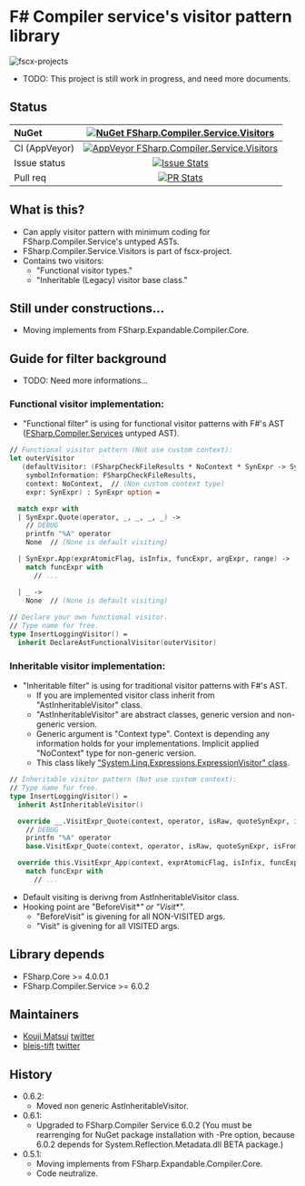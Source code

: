 # F# Compiler service's visitor pattern library

![fscx-projects](https://raw.githubusercontent.com/fscx-projects/fscx/master/docs/files/img/fscx_128.png)

* TODO: This project is still work in progress, and need more documents.

## Status

| NuGet | [![NuGet FSharp.Compiler.Service.Visitors](https://img.shields.io/nuget/v/FSharp.Compiler.Service.Visitors.svg?style=flat)](https://www.nuget.org/packages/FSharp.Compiler.Service.Visitors) |
|:----|:----:|
| CI (AppVeyor) | [![AppVeyor FSharp.Compiler.Service.Visitors](https://img.shields.io/appveyor/ci/kekyo/fsharp-compiler-service-visitors/master.svg)](https://ci.appveyor.com/project/kekyo/fsharp-compiler-service-visitors) |
| Issue status | [![Issue Stats](http://issuestats.com/github/fscx-projects/FSharp.Compiler.Service.Visitors/badge/issue)](http://issuestats.com/github/fscx-projects/FSharp.Compiler.Service.Visitors) |
| Pull req | [![PR Stats](http://issuestats.com/github/fscx-projects/FSharp.Compiler.Service.Visitors/badge/pr)](http://issuestats.com/github/fscx-projects/FSharp.Compiler.Service.Visitors) |

## What is this?

* Can apply visitor pattern with minimum coding for FSharp.Compiler.Service's untyped ASTs.
* FSharp.Compiler.Service.Visitors is part of fscx-project.
* Contains two visitors:
  * "Functional visitor types."
  * "Inheritable (Legacy) visitor base class."

## Still under constructions...

* Moving implements from FSharp.Expandable.Compiler.Core.

## Guide for filter background

* TODO: Need more informations...

### Functional visitor implementation:

* "Functional filter" is using for functional visitor patterns with F#'s AST ([FSharp.Compiler.Services](http://fsharp.github.io/FSharp.Compiler.Service/) untyped AST).
  
```fsharp
// Functional visitor pattern (Not use custom context):
let outerVisitor
   (defaultVisitor: (FSharpCheckFileResults * NoContext * SynExpr -> SynExpr),
    symbolInformation: FSharpCheckFileResults,
    context: NoContext,  // (Non custom context type)
    expr: SynExpr) : SynExpr option =

  match expr with
  | SynExpr.Quote(operator, _, _, _, _) ->
    // DEBUG
    printfn "%A" operator
    None  // (None is default visiting)

  | SynExpr.App(exprAtomicFlag, isInfix, funcExpr, argExpr, range) ->
    match funcExpr with
      // ...

  | _ ->
    None  // (None is default visiting)
 
// Declare your own functional visitor.
// Type name for free.
type InsertLoggingVisitor() =
  inherit DeclareAstFunctionalVisitor(outerVisitor)
```
  
### Inheritable visitor implementation:

* "Inheritable filter" is using for traditional visitor patterns with F#'s AST.
  * If you are implemented visitor class inherit from "AstInheritableVisitor" class.
  * "AstInheritableVisitor" are abstract classes, generic version and non-generic version.
  * Generic argument is "Context type". Context is depending any information holds for your implementations. Implicit applied "NoContext" type for non-generic version.
  * This class likely ["System.Linq.Expressions.ExpressionVisitor" class](https://msdn.microsoft.com/en-us/library/system.linq.expressions.expressionvisitor(v=vs.110).aspx).
  
```fsharp
// Inheritable visitor pattern (Not use custom context):
// Type name for free.
type InsertLoggingVisitor() =
  inherit AstInheritableVisitor()

  override __.VisitExpr_Quote(context, operator, isRaw, quoteSynExpr, isFromQueryExpression, range) =
    // DEBUG
    printfn "%A" operator
    base.VisitExpr_Quote(context, operator, isRaw, quoteSynExpr, isFromQueryExpression, range)

  override this.VisitExpr_App(context, exprAtomicFlag, isInfix, funcExpr, argExpr, range) =
    match funcExpr with
      // ...
```

* Default visiting is derivng from AstInheritableVisitor class.
* Hooking point are "BeforeVisit*_*" or "Visit*_*".
  * "BeforeVisit" is givening for all NON-VISITED args.
  * "Visit" is givening for all VISITED args.
  
## Library depends

* FSharp.Core >= 4.0.0.1
* FSharp.Compiler.Service >= 6.0.2

## Maintainers

- [Kouji Matsui](https://github.com/kekyo) [twitter](https://twitter.com/kekyo2)
- [bleis-tift](https://github.com/bleis-tift) [twitter](https://twitter.com/bleis)

## History
* 0.6.2:
  * Moved non generic AstInheritableVisitor.
* 0.6.1:
  * Upgraded to FSharp.Compiler Service 6.0.2 (You must be rearrenging for NuGet package installation with -Pre option, because 6.0.2 depends for System.Reflection.Metadata.dll BETA package.)
* 0.5.1:
  * Moving implements from FSharp.Expandable.Compiler.Core.
  * Code neutralize.
